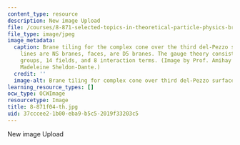 ```yaml
---
content_type: resource
description: New image Upload
file: /courses/8-871-selected-topics-in-theoretical-particle-physics-branes-and-gauge-theory-dynamics-fall-2004/37cccee21b00eba9b5c52019f33203c5_8-871f04-th.jpg
file_type: image/jpeg
image_metadata:
  caption: Brane tiling for the complex cone over the third del-Pezzo surface. Red
    lines are NS branes, faces, are D5 branes. The gauge theory consists of 6 gauge
    groups, 14 fields, and 8 interaction terms. (Image by Prof. Amihay Hanany and
    Madeleine Sheldon-Dante.)
  credit: ''
  image-alt: Brane tiling for complex cone over third del-Pezzo surface.
learning_resource_types: []
ocw_type: OCWImage
resourcetype: Image
title: 8-871f04-th.jpg
uid: 37cccee2-1b00-eba9-b5c5-2019f33203c5
---
```

New image Upload

